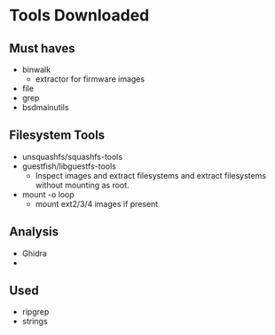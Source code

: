 # Tools Downloaded

## Must haves
- binwalk
    - extractor for firmware images
- file
- grep
- bsdmainutils

## Filesystem Tools
- unsquashfs/squashfs-tools
- guestfish/libguestfs-tools
    - Inspect images and extract filesystems and extract filesystems without mounting as root.
- mount -o loop
    - mount ext2/3/4 images if present

## Analysis
- Ghidra 
-

## Used
- ripgrep
- strings 
